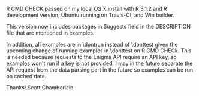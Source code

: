 R CMD CHECK passed on my local OS X install with R 3.1.2 and R development 
version, Ubuntu running on Travis-CI, and Win builder.

This version now includes packages in Suggests field in the DESCRIPTION file
that are mentioned in examples. 

In addition, all examples are in \dontrun instead of \donttest given the 
upcoming change of running examples in \donttest on R CMD CHECk. This is 
needed because requests to the Enigma API require an API key, so examples 
won't run if a key is not provided. I may in the future separate the API 
request from the data parsing part in the future so examples can be run 
on cached data.

Thanks! Scott Chamberlain
